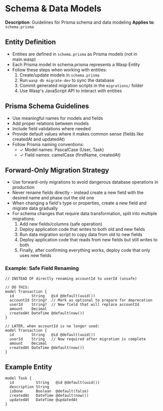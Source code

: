 # Schema & Data Models

**Description**: Guidelines for Prisma schema and data modeling **Applies to**:
`schema.prisma`

## Entity Definition

- Entities are defined in `schema.prisma` as Prisma models (not in main.wasp)
- Each Prisma model in schema.prisma represents a Wasp Entity
- Follow these steps when working with entities:
  1. Create/update models in `schema.prisma`
  2. Run `wasp db migrate-dev` to sync the database
  3. Commit generated migration scripts in the `migrations/` folder
  4. Use Wasp's JavaScript API to interact with entities

## Prisma Schema Guidelines

- Use meaningful names for models and fields
- Add proper relations between models
- Include field validations where needed
- Provide default values where it makes common sense (fields like createdAt and
  updatedAt)
- Follow Prisma naming conventions:
  - ✓ Model names: PascalCase (User, Task)
  - ✓ Field names: camelCase (firstName, createdAt)

## Forward-Only Migration Strategy

- Use forward-only migrations to avoid dangerous database operations in
  production
- Never rename fields directly - instead create a new field with the desired
  name and phase out the old one
- When changing a field's type or properties, create a new field and migrate
  data gradually
- For schema changes that require data transformation, split into multiple
  migrations:
  1. Add new fields/columns (safe operation)
  2. Deploy application code that writes to both old and new fields
  3. Run data migration script to copy data from old to new fields
  4. Deploy application code that reads from new fields but still writes to both
  5. Finally, after confirming everything works, deploy code that only uses new
     fields

### Example: Safe Field Renaming

```prisma
// INSTEAD OF directly renaming accountId to userId (unsafe)

// DO THIS:
model Transaction {
  id        String   @id @default(uuid())
  accountId String?  // Mark as optional to prepare for deprecation
  userId    String?  // New field that will replace accountId
  amount    Decimal
  createdAt DateTime @default(now())
}

// LATER, when accountId is no longer used:
model Transaction {
  id        String   @id @default(uuid())
  userId    String   // Now required after migration is complete
  amount    Decimal
  createdAt DateTime @default(now())
}
```

## Example Entity

```prisma
model Task {
  id          String   @id @default(uuid())
  description String
  isDone      Boolean  @default(false)
  createdAt   DateTime @default(now())
  updatedAt   DateTime @updatedAt
}
```
